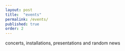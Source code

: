 ```yaml
---
layout: post
title:  "events"
permalink: /events/
published: true
order: 2
---
```

concerts, installations, presentations and random news